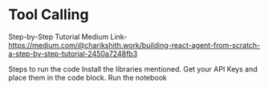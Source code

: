 # Tool Calling

Step-by-Step Tutorial Medium Link- https://medium.com/@charikshith.work/building-react-agent-from-scratch-a-step-by-step-tutorial-2450a7248fb3

Steps to run the code
Install the libraries mentioned.
Get your API Keys and place them in the code block.
Run the notebook